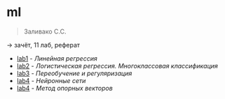# ml

> Заливако С.С.

-> зачёт, 11 лаб, реферат

- [lab1](/ml/lab1) - _Линейная регрессия_
- [lab2](/ml/lab2) - _Логистическая регрессия. Многоклассовая классификация_
- [lab3](/ml/lab3) - _Переобучение и регуляризация_
- [lab4](/ml/lab4) - _Нейронные сети_
- [lab4](/ml/lab5) - _Метод опорных векторов_
